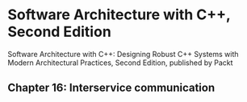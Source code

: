 # Software Architecture with C++, Second Edition

Software Architecture with C++: Designing Robust C++ Systems with Modern Architectural Practices, Second Edition, published by Packt

## Chapter 16: Interservice communication

